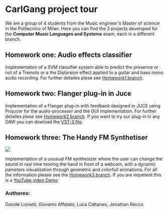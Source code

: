 # CarlGang project tour
We are a group of 4 students from the Music engineer's Master of science in the Politecnico of Milan.
Here you can find the 3 projects developed for the **Computer Music Languages and Systems** exam, each in a different branch. 

## Homework one: Audio effects classifier
Implementation of a SVM classifier system able to predict the presence or not of a Tremolo or a the Distorsion effect applied to a guitar and bass mono audio recording.
For further detailes plese see [Homework1 branch](https://github.com/EllDy96/CarlGang/tree/Homework1).

## Homework two: Flanger plug-in in Juce
Implementation of a Flanger plug-in with feedback designed in JUCE using Projucer for the audio-processor and the GUI implementation. For further detailes plese see [Homework2 branch](https://github.com/EllDy96/CarlGang/tree/Homework2).
If you want to try our plug-in in any DAW you can dowload the [VST-3 file](https://github.com/EllDy96/CarlGang/blob/Homework2/Hw_2/Flanger/VST3/Flanger.vst3).
## Homework three: The Handy FM Synthetiser
[![](https://user-images.githubusercontent.com/74536287/120165857-47798e00-c1fc-11eb-9c1e-a5d6058d5b5f.png)](https://youtu.be/K2psTeCzOCo "Click here for a live YT Demo")

Implementation of a unusual FM synthesizer where the user can change the sound in real time moving the hand in front of a webcam, with a dynamic pameters visualization through geometric and colorfull animations. For all the information please see the [Homework3 branch](https://github.com/EllDy96/CarlGang/tree/Homework3). If you are impatient this is a [YouTube video Demo](https://www.youtube.com/watch?v=K2psTeCzOCo&t=5s&ab_channel=DavideLionetti) 
### Authores: 
Davide Lionetti, Giovanni Affatato, Luca Cattaneo, Jonathan Rocco.
